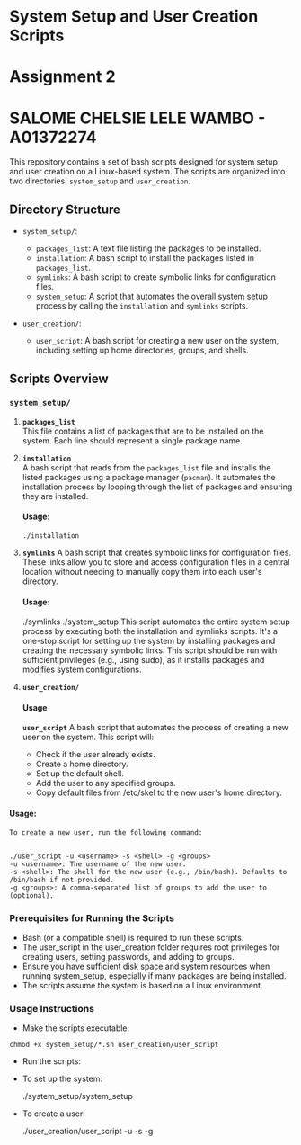 # System Setup and User Creation Scripts
# Assignment 2
# SALOME CHELSIE LELE WAMBO - A01372274

This repository contains a set of bash scripts designed for system setup and user creation on a Linux-based system. The scripts are organized into two directories: `system_setup` and `user_creation`.

## Directory Structure

- `system_setup/`:
  - `packages_list`: A text file listing the packages to be installed.
  - `installation`: A bash script to install the packages listed in `packages_list`.
  - `symlinks`: A bash script to create symbolic links for configuration files.
  - `system_setup`: A script that automates the overall system setup process by calling the `installation` and `symlinks` scripts.
  
- `user_creation/`:
  - `user_script`: A bash script for creating a new user on the system, including setting up home directories, groups, and shells.

## Scripts Overview

### `system_setup/`

1. **`packages_list`**  
   This file contains a list of packages that are to be installed on the system. Each line should represent a single package name.

2. **`installation`**  
   A bash script that reads from the `packages_list` file and installs the listed packages using a package manager (`pacman`). It automates the installation process by looping through the list of packages and ensuring they are installed.

   #### Usage:
   `./installation`

3. **`symlinks`**
    A bash script that creates symbolic links for configuration files. These links allow you to store and access configuration files in a central location without needing to manually copy them into each user's directory.

    #### Usage:

    ./symlinks
    ./system_setup
    This script automates the entire system setup process by executing both the installation and symlinks scripts. It's a one-stop script for setting up the system by installing packages and creating the necessary symbolic links.
    This script should be run with sufficient privileges (e.g., using sudo), as it installs packages and modifies system configurations.

4. **`user_creation/`**

    #### Usage
    **`user_script`**
    A bash script that automates the process of creating a new user on the system. This script will:

    * Check if the user already exists.
    * Create a home directory.
    * Set up the default shell.
    * Add the user to any specified groups.
    * Copy default files from /etc/skel to the new user's home directory.
#### Usage:
    To create a new user, run the following command:


    ./user_script -u <username> -s <shell> -g <groups>
    -u <username>: The username of the new user.
    -s <shell>: The shell for the new user (e.g., /bin/bash). Defaults to /bin/bash if not provided.
    -g <groups>: A comma-separated list of groups to add the user to (optional).
    

### Prerequisites for Running the Scripts
* Bash (or a compatible shell) is required to run these scripts.
* The user_script in the user_creation folder requires root privileges for creating users, setting passwords, and adding to groups.
* Ensure you have sufficient disk space and system resources when running system_setup, especially if many packages are being installed.
* The scripts assume the system is based on a Linux environment.

### Usage Instructions
* Make the scripts executable:


`chmod +x system_setup/*.sh user_creation/user_script`

* Run the scripts:

* To set up the system:

    ./system_setup/system_setup

* To create a user:

    ./user_creation/user_script -u <username> -s <shell> -g <groups>


